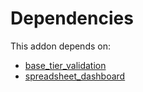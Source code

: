 # Dependencies

This addon depends on:

- [base_tier_validation](../../../../odoo-bringout-oca-server-ux-base_tier_validation)
- [spreadsheet_dashboard](../../../../../oca-ocb-report/odoo-bringout-oca-ocb-spreadsheet_dashboard)
